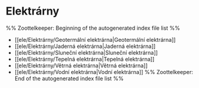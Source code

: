 # Elektrárny
%% Zoottelkeeper: Beginning of the autogenerated index file list  %%
-  [[ele/Elektrárny/Geotermální elektrárna|Geotermální elektrárna]]
-  [[ele/Elektrárny/Jaderná elektrárna|Jaderná elektrárna]]
-  [[ele/Elektrárny/Sluneční elektrárna|Sluneční elektrárna]]
-  [[ele/Elektrárny/Tepelná elektrárna|Tepelná elektrárna]]
-  [[ele/Elektrárny/Větrná elektrárna|Větrná elektrárna]]
-  [[ele/Elektrárny/Vodní elektrárna|Vodní elektrárna]]
%% Zoottelkeeper: End of the autogenerated index file list  %%
